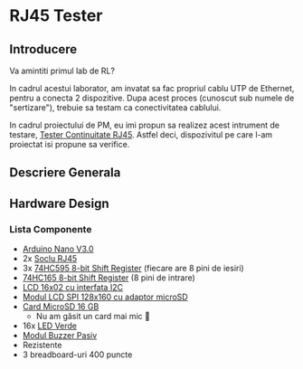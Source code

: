 # RJ45 Tester


## Introducere


<!-- Care a fost ideea de la care ati pornit? -->
Va amintiti primul lab de RL?

In cadrul acestui laborator, am invatat sa fac propriul cablu UTP de Ethernet,
pentru a conecta 2 dispozitive.
Dupa acest proces (cunoscut sub numele de "sertizare"), trebuie sa testam
ca conectivitatea cablului.

<!-- Ce face? -->
In cadrul proiectului de PM, eu imi propun sa realizez acest intrument de testare,
[Tester Continuitate RJ45](https://www.optimusdigital.ro/ro/aparate-de-masura/4962-tester-rj45-rj11.html?search_query=rj45&results=22).
Astfel deci, dispozivitul pe care l-am proiectat isi propune sa verifice.

## Descriere Generala




## Hardware Design


### Lista Componente

- [Arduino Nano V3.0](https://www.emag.ro/placa-de-dezvoltare-nano-v3-0-atmega328p-ch340-cu-cablu-usb-1414dr/pd/DTDC88YBM/?ref=history-shopping_415312802_171246_1)
- 2x [Soclu RJ45](https://ardushop.ro/ro/fire-si-conectori/1000-soclu-rj45-6427854013521.html)
- 3x [74HC595 8-bit Shift Register](https://ardushop.ro/ro/circuite-integrate/1657-ic-shift-register-sn74hc595n-74hc595-6427854024978.html) (fiecare are 8 pini de iesiri)
- [74HC165 8-bit Shift Register](https://ardushop.ro/ro/electronica/683-74hc165-8-bit-shift-register-6427854008602.html) (8 pini de intrare)
- [LCD 16x02 cu interfata I2C](https://www.optimusdigital.ro/ro/optoelectronice-lcd-uri/2894-lcd-cu-interfata-i2c-si-backlight-albastru.html?search_query=0104110000003584&results=1)
- [Modul LCD SPI 128x160 cu adaptor microSD](https://ardushop.ro/ro/electronica/2124-modul-lcd-spi-128x160-6427854032546.html)
- [Card MicroSD 16 GB](https://www.optimusdigital.ro/ro/memorii/8678-card-microsd-original-de-16-gb-cu-noobs-compatibil-cu-raspberry-pi-4-model-b-varianta-bulk.html)
    - Nu am găsit un card mai mic 🙁
- 16x [LED Verde](https://www.optimusdigital.ro/ro/optoelectronice-led-uri/697-led-verde-de-3-mm-cu-lentile-difuze.html?search_query=0104210000006209&results=1)
- [Modul Buzzer Pasiv](https://www.optimusdigital.ro/ro/componente-electronice/12598-modul-buzzer-pasiv.html?search_query=0104110000082985&results=1)
- Rezistente
- 3 breadboard-uri 400 puncte